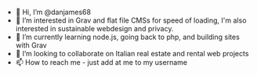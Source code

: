 - 👋 Hi, I’m @danjames68
- 👀 I’m interested in Grav and flat file CMSs for speed of loading, I'm also interested in sustainable webdesign and privacy.
- 🌱 I’m currently learning node.js, going back to php, and building sites with Grav
- 💞️ I’m looking to collaborate on Italian real estate and rental web projects
- 📫 How to reach me - just add at me to my username

<!---
danjames68/danjames68 is a ✨ special ✨ repository because its `README.md` (this file) appears on your GitHub profile.
You can click the Preview link to take a look at your changes.
--->
